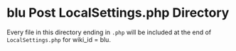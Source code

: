 # blu Post LocalSettings.php Directory

Every file in this directory ending in `.php` will be included at the end of `LocalSettings.php` for wiki_id = blu.
